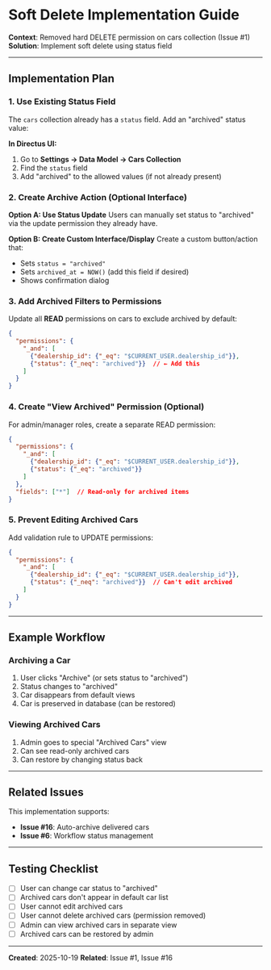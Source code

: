 # Soft Delete Implementation Guide

**Context**: Removed hard DELETE permission on cars collection (Issue #1)
**Solution**: Implement soft delete using status field

---

## Implementation Plan

### 1. Use Existing Status Field

The `cars` collection already has a `status` field. Add an "archived" status value:

**In Directus UI:**
1. Go to **Settings → Data Model → Cars Collection**
2. Find the `status` field
3. Add "archived" to the allowed values (if not already present)

### 2. Create Archive Action (Optional Interface)

**Option A: Use Status Update**
Users can manually set status to "archived" via the update permission they already have.

**Option B: Create Custom Interface/Display**
Create a custom button/action that:
- Sets `status = "archived"`
- Sets `archived_at = NOW()` (add this field if desired)
- Shows confirmation dialog

### 3. Add Archived Filters to Permissions

Update all **READ** permissions on cars to exclude archived by default:

```json
{
  "permissions": {
    "_and": [
      {"dealership_id": {"_eq": "$CURRENT_USER.dealership_id"}},
      {"status": {"_neq": "archived"}}  // ← Add this
    ]
  }
}
```

### 4. Create "View Archived" Permission (Optional)

For admin/manager roles, create a separate READ permission:

```json
{
  "permissions": {
    "_and": [
      {"dealership_id": {"_eq": "$CURRENT_USER.dealership_id"}},
      {"status": {"_eq": "archived"}}
    ]
  },
  "fields": ["*"]  // Read-only for archived items
}
```

### 5. Prevent Editing Archived Cars

Add validation rule to UPDATE permissions:

```json
{
  "permissions": {
    "_and": [
      {"dealership_id": {"_eq": "$CURRENT_USER.dealership_id"}},
      {"status": {"_neq": "archived"}}  // Can't edit archived
    ]
  }
}
```

---

## Example Workflow

### Archiving a Car
1. User clicks "Archive" (or sets status to "archived")
2. Status changes to "archived"
3. Car disappears from default views
4. Car is preserved in database (can be restored)

### Viewing Archived Cars
1. Admin goes to special "Archived Cars" view
2. Can see read-only archived cars
3. Can restore by changing status back

---

## Related Issues

This implementation supports:
- **Issue #16**: Auto-archive delivered cars
- **Issue #6**: Workflow status management

---

## Testing Checklist

- [ ] User can change car status to "archived"
- [ ] Archived cars don't appear in default car list
- [ ] User cannot edit archived cars
- [ ] User cannot delete archived cars (permission removed)
- [ ] Admin can view archived cars in separate view
- [ ] Archived cars can be restored by admin

---

**Created**: 2025-10-19
**Related**: Issue #1, Issue #16
